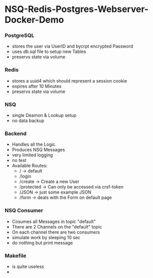 # NSQ-Redis-Postgres-Webserver-Docker-Demo

### PostgreSQL 
 - stores the user via UserID and bycrpt encrypted Password
 - uses *db.sql* file to setup new Tables
 - preservs state via volume

### Redis
 - stores a uuid4 which should represent a session cookie
 - expires after 10 Minutes
 - preservs state via volume

### NSQ 
 - single Deamon & Lookup setup
 - no data backup

### Backend
 - Handles all the Logic.
 - Produces NSQ Messages
 - very limited logging
 - no test
 - Available Routes:
   - / -> default
   - /login 
   - /create -> Create a new User
   - /protected -> Can only be accessed via crsf-token
   - /JSON -> just some example JSON
   - /form -> deals with the Form on default page

### NSQ Consumer
 - Cosumes all Messages in topic "default"
 - There are 2 Channels on the "default" topic
 - On each channel there are two consumers
 - simulate work by sleeping 10 sec
 - do nothing but print message
  
### Makefile
 - is quite useless
 - 